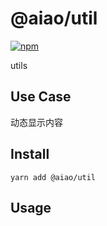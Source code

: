 # @aiao/util

[![npm](https://img.shields.io/npm/v/@aiao/util?style=flat-square)](https://www.npmjs.com/@aiao/util)

utils

## Use Case

动态显示内容

## Install

```console
yarn add @aiao/util
```

## Usage
